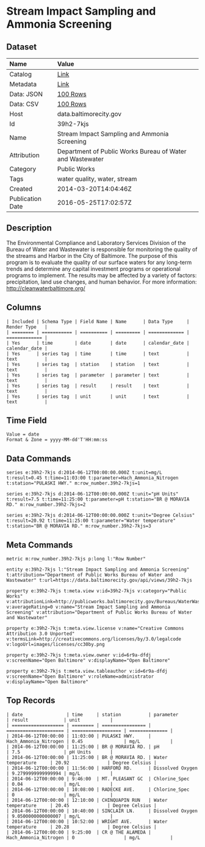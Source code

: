 # Stream Impact Sampling and Ammonia Screening

## Dataset

| Name | Value |
| :--- | :---- |
| Catalog | [Link](https://catalog.data.gov/dataset/stream-impact-sampling-and-ammonia-screening-cfe33) |
| Metadata | [Link](https://data.baltimorecity.gov/api/views/39h2-7kjs) |
| Data: JSON | [100 Rows](https://data.baltimorecity.gov/api/views/39h2-7kjs/rows.json?max_rows=100) |
| Data: CSV | [100 Rows](https://data.baltimorecity.gov/api/views/39h2-7kjs/rows.csv?max_rows=100) |
| Host | data.baltimorecity.gov |
| Id | 39h2-7kjs |
| Name | Stream Impact Sampling and Ammonia Screening |
| Attribution | Department of Public Works Bureau of Water and Wastewater |
| Category | Public Works |
| Tags | water quality, water, stream |
| Created | 2014-03-20T14:04:46Z |
| Publication Date | 2016-05-25T17:02:57Z |

## Description

The Environmental Compliance and Laboratory Services Division of the Bureau of Water and Wastewater is responsible for monitoring the quality of the streams and Harbor in the City of Baltimore. The purpose of this program is to evaluate the quality of our surface waters for any long-term trends and determine any capital investment programs or operational programs to implement.  The results may be affected by a variety of factors: precipitation, land use changes, and human behavior.  For more information: http://cleanwaterbaltimore.org/

## Columns

```ls
| Included | Schema Type | Field Name | Name      | Data Type     | Render Type   |
| ======== | =========== | ========== | ========= | ============= | ============= |
| Yes      | time        | date       | date      | calendar_date | calendar_date |
| Yes      | series tag  | time       | time      | text          | text          |
| Yes      | series tag  | station    | station   | text          | text          |
| Yes      | series tag  | parameter  | parameter | text          | text          |
| Yes      | series tag  | result     | result    | text          | text          |
| Yes      | series tag  | unit       | unit      | text          | text          |
```

## Time Field

```ls
Value = date
Format & Zone = yyyy-MM-dd'T'HH:mm:ss
```

## Data Commands

```ls
series e:39h2-7kjs d:2014-06-12T00:00:00.000Z t:unit=mg/L t:result=0.45 t:time=11:03:00 t:parameter=Hach_Ammonia_Nitrogen t:station="PULASKI HWY." m:row_number.39h2-7kjs=1

series e:39h2-7kjs d:2014-06-12T00:00:00.000Z t:unit="pH Units" t:result=7.5 t:time=11:25:00 t:parameter=pH t:station="BR @ MORAVIA RD." m:row_number.39h2-7kjs=2

series e:39h2-7kjs d:2014-06-12T00:00:00.000Z t:unit="Degree Celsius" t:result=20.92 t:time=11:25:00 t:parameter="Water temperature" t:station="BR @ MORAVIA RD." m:row_number.39h2-7kjs=3
```

## Meta Commands

```ls
metric m:row_number.39h2-7kjs p:long l:"Row Number"

entity e:39h2-7kjs l:"Stream Impact Sampling and Ammonia Screening" t:attribution="Department of Public Works Bureau of Water and Wastewater" t:url=https://data.baltimorecity.gov/api/views/39h2-7kjs

property e:39h2-7kjs t:meta.view v:id=39h2-7kjs v:category="Public Works" v:attributionLink=http://publicworks.baltimorecity.gov/Bureaus/WaterWastewater.aspx v:averageRating=0 v:name="Stream Impact Sampling and Ammonia Screening" v:attribution="Department of Public Works Bureau of Water and Wastewater"

property e:39h2-7kjs t:meta.view.license v:name="Creative Commons Attribution 3.0 Unported" v:termsLink=http://creativecommons.org/licenses/by/3.0/legalcode v:logoUrl=images/licenses/cc30by.png

property e:39h2-7kjs t:meta.view.owner v:id=6r9a-dfdj v:screenName="Open Baltimore" v:displayName="Open Baltimore"

property e:39h2-7kjs t:meta.view.tableauthor v:id=6r9a-dfdj v:screenName="Open Baltimore" v:roleName=administrator v:displayName="Open Baltimore"
```

## Top Records

```ls
| date                | time     | station          | parameter             | result             | unit           | 
| =================== | ======== | ================ | ===================== | ================== | ============== | 
| 2014-06-12T00:00:00 | 11:03:00 | PULASKI HWY.     | Hach_Ammonia_Nitrogen | 0.45               | mg/L           | 
| 2014-06-12T00:00:00 | 11:25:00 | BR @ MORAVIA RD. | pH                    | 7.5                | pH Units       | 
| 2014-06-12T00:00:00 | 11:25:00 | BR @ MORAVIA RD. | Water temperature     | 20.92              | Degree Celsius | 
| 2014-06-12T00:00:00 | 11:56:00 | HARFORD RD.      | Dissolved Oxygen      | 9.2799999999999994 | mg/L           | 
| 2014-06-12T00:00:00 | 9:46:00  | MT. PLEASANT GC  | Chlorine_Spec         | 0.04               | mg/L           | 
| 2014-06-12T00:00:00 | 10:08:00 | RADECKE AVE.     | Chlorine_Spec         | 0                  | mg/L           | 
| 2014-06-12T00:00:00 | 12:10:00 | CHINQUAPIN RUN   | Water temperature     | 20.45              | Degree Celsius | 
| 2014-06-12T00:00:00 | 10:40:00 | SINCLAIR LN.     | Dissolved Oxygen      | 9.0500000000000007 | mg/L           | 
| 2014-06-12T00:00:00 | 10:52:00 | WRIGHT AVE.      | Water temperature     | 20.28              | Degree Celsius | 
| 2014-06-12T00:00:00 | 9:25:00  | CR @ THE ALAMEDA | Hach_Ammonia_Nitrogen | 0                  | mg/L           | 
```